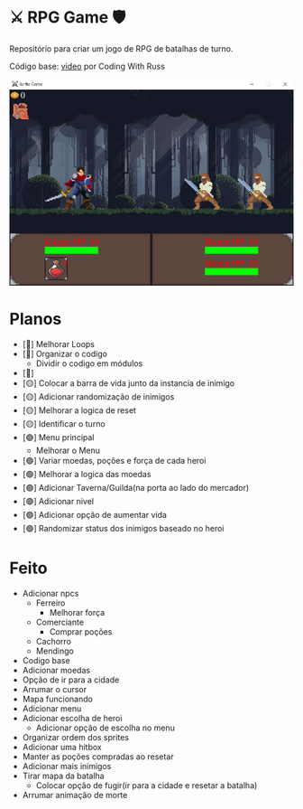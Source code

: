 # ⚔️ RPG Game 🛡️

Repositório para criar um jogo de RPG de batalhas de turno.

Código base: [video](https://www.youtube.com/watch?v=Vlolidaoiak&list=PLjcN1EyupaQnvpv61iriF8Ax9dKra-MhZ) por Coding With Russ

![screenshot](assets/Screenshots/forest.png)

# Planos
- [🔴] Melhorar Loops
- [🔴] Organizar o codigo
    - Dividir o codigo em módulos
- [🔴] 
- [🟡] Colocar a barra de vida junto da instancia de inimigo
- [🟡] Adicionar randomização de inimigos
- [🟡] Melhorar a logica de reset
- [🟡] Identificar o turno
- [🟢] Menu principal
    - Melhorar o Menu
- [🟢] Variar moedas, poções e força de cada heroi
- [🟢] Melhorar a logica das moedas
- [🟢] Adicionar Taverna/Guilda(na porta ao lado do mercador)
- [🟢] Adicionar nivel
- [🟢] Adicionar opção de aumentar vida
- [🟢] Randomizar status dos inimigos baseado no heroi

# Feito
- Adicionar npcs
    - Ferreiro
        - Melhorar força
    - Comerciante
        - Comprar poções
    - Cachorro
    - Mendingo
- Codigo base
- Adicionar moedas
- Opção de ir para a cidade
- Arrumar o cursor
- Mapa funcionando
- Adicionar menu
- Adicionar escolha de heroi
    - Adicionar opção de escolha no menu    
- Organizar ordem dos sprites
- Adicionar uma hitbox
- Manter as poções compradas ao resetar
- Adicionar mais inimigos
- Tirar mapa da batalha
    - Colocar opção de fugir(ir para a cidade e resetar a batalha)
- Arrumar animação de morte